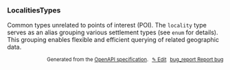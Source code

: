 <!--- This is a generated file, do not edit! -->
<!--- [START woosmap_http_schema_localitiestypes] -->
<h3 class="schema-object" id="LocalitiesTypes">LocalitiesTypes</h3>

Common types unrelated to points of interest (POI). The `locality` type serves as an alias grouping various settlement types (see `enum` for details). This grouping enables flexible and efficient querying of related geographic data.

<p style="text-align: right; font-size: smaller;">Generated from the <a data-label="openapi-github" href="https://github.com/woosmap/openapi-specification" title="Woosmap OpenAPI Specification" class="external">OpenAPI specification</a>.
<a data-label="openapi-github-woosmap-http-schema-localitiestypes" data-action="edit" style="margin-left: 5px;" href="https://github.com/woosmap/openapi-specification/blob/main/specification/schemas/LocalitiesTypes.yml" title="Edit on GitHub">✎ Edit</a>
<a data-label="openapi-github-woosmap-http-schema-localitiestypes" data-action="bug" style="margin-left: 5px;" href="https://github.com/woosmap/openapi-specification/issues/new?assignees=&labels=type%3A+bug%2C+triage+me&template=bug_report.md&title=[schemas] Bug - LocalitiesTypes" title="File bug for schemas on GitHub"><span class="material-icons">bug_report</span> Report bug</a>
</p>

<!--- [END woosmap_http_schema_localitiestypes] -->
